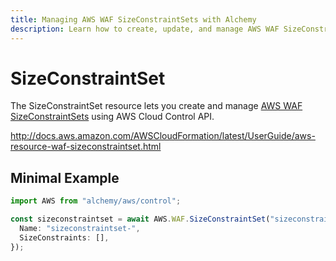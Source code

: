 ```yaml
---
title: Managing AWS WAF SizeConstraintSets with Alchemy
description: Learn how to create, update, and manage AWS WAF SizeConstraintSets using Alchemy Cloud Control.
---
```


# SizeConstraintSet

The SizeConstraintSet resource lets you create and manage [AWS WAF SizeConstraintSets](https://docs.aws.amazon.com/waf/latest/userguide/) using AWS Cloud Control API.

http://docs.aws.amazon.com/AWSCloudFormation/latest/UserGuide/aws-resource-waf-sizeconstraintset.html

## Minimal Example

```ts
import AWS from "alchemy/aws/control";

const sizeconstraintset = await AWS.WAF.SizeConstraintSet("sizeconstraintset-example", {
  Name: "sizeconstraintset-",
  SizeConstraints: [],
});
```

